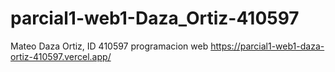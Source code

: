 # parcial1-web1-Daza_Ortiz-410597
Mateo Daza Ortiz, ID 410597 programacion web
https://parcial1-web1-daza-ortiz-410597.vercel.app/